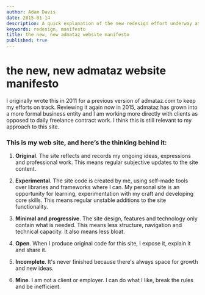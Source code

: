 ```yaml
---
author: Adam Davis  
date: 2015-01-14 
description: A quick explanation of the new redesign effort underway at admataz.com  
keywords: redesign, manifesto  
title: the new, new admataz website manifesto 
published: true
---
```


# the new, new admataz website manifesto

I originally wrote this in 2011 for a previous version of admataz.com to keep my efforts on track. Reviewing it again now in 2015,  admataz has grown into a more formal business entity and I am working more directly with clients as opposed to daily freelance contract work.   I think this is still relevant to my approach to this site. 


### This is my web site, and here’s the thinking behind it:

1. **Original**. The site reflects and records my ongoing ideas, expressions and professional work. This means regular subjective updates to the site content.

1. **Experimental**. The site code is created by me, using self-made tools over libraries and frameworks where I can. My personal site is an opportunity for learning, experimentation with my craft and developing core skills. This means regular unstable additions to the site functionality. 

1. **Minimal and progressive**. The site design, features and technology only contain what is needed. This means less structure, navigation and technical capacity. It also means less bloat. 

1. **Open**. When I produce original code for this site, I expose it, explain it and share it. 

1. **Incomplete**. It's never finished because there's always space for growth and new ideas.

1. **Mine**. I am not a client or employer. I can do what I like, break the rules and be inefficient. 